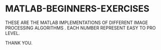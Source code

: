 # MATLAB-BEGINNERS-EXERCISES


THESE ARE THE MATLAB IMPLEMENTATIONS OF DIFFERENT IMAGE PROCESSING ALGORITHMS .
EACH NUMBER REPRESENT EASY TO PRO LEVEL.

THANK YOU.
